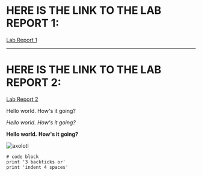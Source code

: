 
# HERE IS THE LINK TO THE LAB REPORT 1:

[Lab Report 1](https://snehalyutika.github.io/cse15l-lab-reports/lab-report-1-week-2.html)

-----------------------------------------------------------------------

# HERE IS THE LINK TO THE LAB REPORT 2:

[Lab Report 2](https://snehalyutika.github.io/cse15l-lab-reports/LabReport2-Week4.html)

Hello world.
How's it going?

*Hello world.*
*How's it going?*

**Hello world.**
**How's it going?**

![axolotl](https://user-images.githubusercontent.com/103288241/162536711-235bb037-1ad5-4472-ae8b-f1364d4df523.jpg)

```
# code block
print '3 backticks or'
print 'indent 4 spaces'
```




